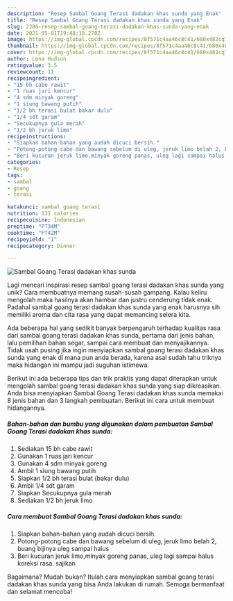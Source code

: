 ```yaml
---
description: "Resep Sambal Goang Terasi dadakan khas sunda yang Enak"
title: "Resep Sambal Goang Terasi dadakan khas sunda yang Enak"
slug: 2286-resep-sambal-goang-terasi-dadakan-khas-sunda-yang-enak
date: 2021-05-01T19:48:10.270Z
image: https://img-global.cpcdn.com/recipes/8f571c4aa46c8c41/680x482cq70/sambal-goang-terasi-dadakan-khas-sunda-foto-resep-utama.jpg
thumbnail: https://img-global.cpcdn.com/recipes/8f571c4aa46c8c41/680x482cq70/sambal-goang-terasi-dadakan-khas-sunda-foto-resep-utama.jpg
cover: https://img-global.cpcdn.com/recipes/8f571c4aa46c8c41/680x482cq70/sambal-goang-terasi-dadakan-khas-sunda-foto-resep-utama.jpg
author: Lena Hudson
ratingvalue: 3.5
reviewcount: 11
recipeingredient:
- "15 bh cabe rawit"
- "1 ruas jari kencur"
- "4 sdm minyak goreng"
- "1 siung bawang putih"
- "1/2 bh terasi bulat bakar dulu"
- "1/4 sdt garam"
- "Secukupnya gula merah"
- "1/2 bh jeruk limo"
recipeinstructions:
- "Siapkan bahan-bahan yang audah dicuci bersih."
- "Potong-potong cabe dan bawang sebelum di uleg, jeruk limo belah 2, buang bijinya uleg sampai halus"
- "Beri kucuran jeruk limo,minyak goreng panas, uleg lagi sampai halus koreksi rasa. sajikan"
categories:
- Resep
tags:
- sambal
- goang
- terasi

katakunci: sambal goang terasi 
nutrition: 131 calories
recipecuisine: Indonesian
preptime: "PT34M"
cooktime: "PT42M"
recipeyield: "1"
recipecategory: Dinner

---
```



![Sambal Goang Terasi dadakan khas sunda](https://img-global.cpcdn.com/recipes/8f571c4aa46c8c41/680x482cq70/sambal-goang-terasi-dadakan-khas-sunda-foto-resep-utama.jpg)

Lagi mencari inspirasi resep sambal goang terasi dadakan khas sunda yang unik? Cara membuatnya memang susah-susah gampang. Kalau keliru mengolah maka hasilnya akan hambar dan justru cenderung tidak enak. Padahal sambal goang terasi dadakan khas sunda yang enak harusnya sih memiliki aroma dan cita rasa yang dapat memancing selera kita.

Ada beberapa hal yang sedikit banyak berpengaruh terhadap kualitas rasa dari sambal goang terasi dadakan khas sunda, pertama dari jenis bahan, lalu pemilihan bahan segar, sampai cara membuat dan menyajikannya. Tidak usah pusing jika ingin menyiapkan sambal goang terasi dadakan khas sunda yang enak di mana pun anda berada, karena asal sudah tahu triknya maka hidangan ini mampu jadi suguhan istimewa.




Berikut ini ada beberapa tips dan trik praktis yang dapat diterapkan untuk mengolah sambal goang terasi dadakan khas sunda yang siap dikreasikan. Anda bisa menyiapkan Sambal Goang Terasi dadakan khas sunda memakai 8 jenis bahan dan 3 langkah pembuatan. Berikut ini cara untuk membuat hidangannya.

<!--inarticleads1-->

##### Bahan-bahan dan bumbu yang digunakan dalam pembuatan Sambal Goang Terasi dadakan khas sunda:

1. Sediakan 15 bh cabe rawit
1. Gunakan 1 ruas jari kencur
1. Gunakan 4 sdm minyak goreng
1. Ambil 1 siung bawang putih
1. Siapkan 1/2 bh terasi bulat (bakar dulu)
1. Ambil 1/4 sdt garam
1. Siapkan Secukupnya gula merah
1. Sediakan 1/2 bh jeruk limo




<!--inarticleads2-->

##### Cara membuat Sambal Goang Terasi dadakan khas sunda:

1. Siapkan bahan-bahan yang audah dicuci bersih.
1. Potong-potong cabe dan bawang sebelum di uleg, jeruk limo belah 2, buang bijinya uleg sampai halus
1. Beri kucuran jeruk limo,minyak goreng panas, uleg lagi sampai halus koreksi rasa. sajikan




Bagaimana? Mudah bukan? Itulah cara menyiapkan sambal goang terasi dadakan khas sunda yang bisa Anda lakukan di rumah. Semoga bermanfaat dan selamat mencoba!
